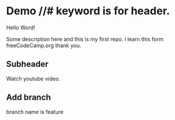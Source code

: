 # Demo //# keyword is for header.

Hello Word!

Some description here and this is my first repo. i learn this form freeCodeCamp.org
thank you.

## Subheader

Watch youtube video.

## Add branch

branch name is feature
